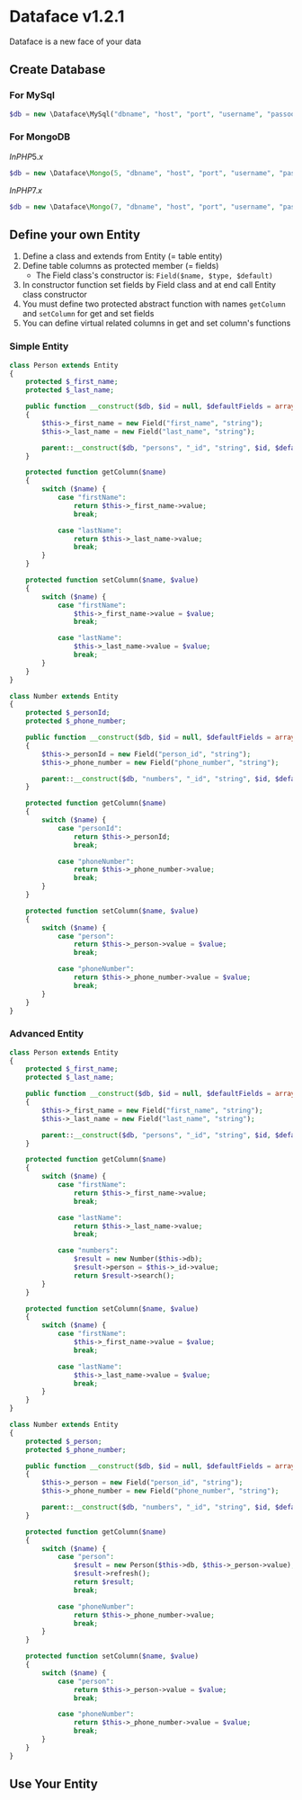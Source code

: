 # Dataface v1.2.1

Dataface is a new face of your data

## Create Database

### For MySql

```php
$db = new \Dataface\MySql("dbname", "host", "port", "username", "passoord");
```

### For MongoDB

$In PHP 5.x$

```php
$db = new \Dataface\Mongo(5, "dbname", "host", "port", "username", "passoord");
```

$In PHP 7.x$

```php
$db = new \Dataface\Mongo(7, "dbname", "host", "port", "username", "passoord");
```

## Define your own Entity

1. Define a class and extends from Entity (= table entity)
2. Define table columns as protected member (= fields)
    * The Field class's constructor is: ```Field($name, $type, $default)```
3. In constructor function set fields by Field class and at end call Entity class constructor
4. You must define two protected abstract function with names ```getColumn``` and ```setColumn``` for get and set fields
5. You can define virtual related columns in get and set column's functions

### __Simple Entity__

```php
class Person extends Entity
{
    protected $_first_name;
    protected $_last_name;

    public function __construct($db, $id = null, $defaultFields = array())
    {
        $this->_first_name = new Field("first_name", "string");
        $this->_last_name = new Field("last_name", "string");

        parent::__construct($db, "persons", "_id", "string", $id, $defaultFields);
    }

    protected function getColumn($name)
    {
        switch ($name) {
            case "firstName":
                return $this->_first_name->value;
                break;

            case "lastName":
                return $this->_last_name->value;
                break;
        }
    }

    protected function setColumn($name, $value)
    {
        switch ($name) {
            case "firstName":
                $this->_first_name->value = $value;
                break;

            case "lastName":
                $this->_last_name->value = $value;
                break;
        }
    }
}
```

```php
class Number extends Entity
{
    protected $_personId;
    protected $_phone_number;

    public function __construct($db, $id = null, $defaultFields = array())
    {
        $this->_personId = new Field("person_id", "string");
        $this->_phone_number = new Field("phone_number", "string");

        parent::__construct($db, "numbers", "_id", "string", $id, $defaultFields);
    }

    protected function getColumn($name)
    {
        switch ($name) {
            case "personId":
                return $this->_personId;
                break;

            case "phoneNumber":
                return $this->_phone_number->value;
                break;
        }
    }

    protected function setColumn($name, $value)
    {
        switch ($name) {
            case "person":
                return $this->_person->value = $value;
                break;

            case "phoneNumber":
                return $this->_phone_number->value = $value;
                break;
        }
    }
}
```

### __Advanced Entity__

```php
class Person extends Entity
{
    protected $_first_name;
    protected $_last_name;

    public function __construct($db, $id = null, $defaultFields = array())
    {
        $this->_first_name = new Field("first_name", "string");
        $this->_last_name = new Field("last_name", "string");

        parent::__construct($db, "persons", "_id", "string", $id, $defaultFields);
    }

    protected function getColumn($name)
    {
        switch ($name) {
            case "firstName":
                return $this->_first_name->value;
                break;

            case "lastName":
                return $this->_last_name->value;
                break;

            case "numbers":
                $result = new Number($this->db);
                $result->person = $this->_id->value;
                return $result->search();
        }
    }

    protected function setColumn($name, $value)
    {
        switch ($name) {
            case "firstName":
                $this->_first_name->value = $value;
                break;

            case "lastName":
                $this->_last_name->value = $value;
                break;
        }
    }
}
```

```php
class Number extends Entity
{
    protected $_person;
    protected $_phone_number;

    public function __construct($db, $id = null, $defaultFields = array())
    {
        $this->_person = new Field("person_id", "string");
        $this->_phone_number = new Field("phone_number", "string");

        parent::__construct($db, "numbers", "_id", "string", $id, $defaultFields);
    }

    protected function getColumn($name)
    {
        switch ($name) {
            case "person":
                $result = new Person($this->db, $this->_person->value);
                $result->refresh();
                return $result;
                break;

            case "phoneNumber":
                return $this->_phone_number->value;
                break;
        }
    }

    protected function setColumn($name, $value)
    {
        switch ($name) {
            case "person":
                return $this->_person->value = $value;
                break;

            case "phoneNumber":
                return $this->_phone_number->value = $value;
                break;
        }
    }
}
```

## Use Your Entity

